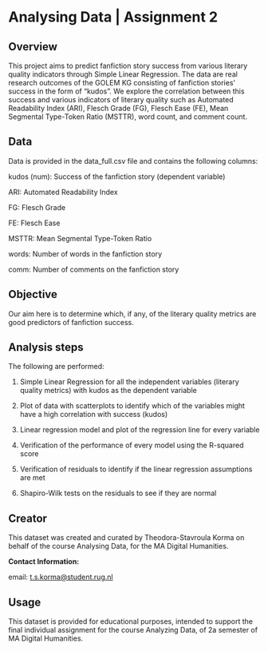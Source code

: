 # Analysing Data | Assignment 2

## Overview
This project aims to predict fanfiction story success from various literary quality indicators through Simple Linear Regression. The data are real research outcomes of the GOLEM KG consisting of fanfiction stories' success in the form of “kudos”. We explore the correlation between this success and various indicators of literary quality such as Automated Readability Index (ARI), Flesch Grade (FG), Flesch Ease (FE), Mean Segmental Type-Token Ratio (MSTTR), word count, and comment count.


## Data

Data is provided in the data_full.csv file and contains the following columns:

kudos (num): Success of the fanfiction story (dependent variable)

ARI: Automated Readability Index

FG: Flesch Grade

FE: Flesch Ease

MSTTR: Mean Segmental Type-Token Ratio

words: Number of words in the fanfiction story

comm: Number of comments on the fanfiction story


## Objective

Our aim here is to determine which, if any, of the literary quality metrics are good predictors of fanfiction success. 


## Analysis steps

The following are performed:

1. Simple Linear Regression for all the independent variables (literary quality metrics) with kudos as the dependent variable
   
2. Plot of data with scatterplots to identify which of the variables might have a high correlation with success (kudos)
   
3. Linear regression model and plot of the regression line for every variable
   
4. Verification of the performance of every model using the R-squared score
   
5. Verification of residuals to identify if the linear regression assumptions are met
    
6. Shapiro-Wilk tests on the residuals to see if they are normal




## Creator
This dataset was created and curated by Theodora-Stavroula Korma on behalf of the course Analysing Data, for the MA Digital Humanities.

**Contact Information:**

email: t.s.korma@student.rug.nl

## Usage
This dataset is provided for educational purposes, intended to support the final individual assignment for the course Analyzing Data, of 2a semester of MA Digital Humanities.
